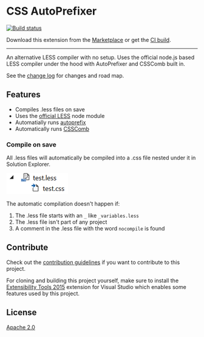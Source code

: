 # CSS AutoPrefixer

[![Build status](https://ci.appveyor.com/api/projects/status/dr60r5gqjd7jjnf4?svg=true)](https://ci.appveyor.com/project/madskristensen/cssautoprefixer)

Download this extension from the [Marketplace](https://marketplace.visualstudio.com/items?itemName=MadsKristensen.CSSAutoPrefixer)
or get the [CI build](http://vsixgallery.com/extension/d32c5250-fa82-4da6-9732-5518fabebfef/).

---------------------------------------

An alternative LESS compiler with no setup. Uses the official node.js based LESS compiler under the hood with AutoPrefixer and CSSComb built in.

See the [change log](CHANGELOG.md) for changes and road map.

## Features

- Compiles .less files on save
- Uses the [official LESS](https://www.npmjs.com/package/less) node module
- Automatially runs [autoprefix](https://www.npmjs.com/package/less-plugin-autoprefix)
- Automatically runs [CSSComb](https://www.npmjs.com/package/less-plugin-csscomb)

### Compile on save
All .less files will automatically be compiled into a .css file nested under it in Solution Explorer.

![Solution Explorer](art/solution-explorer.png)

The automatic compilation doesn't happen if:

1. The .less file starts with an `_` like `_variables.less`
2. The .less file isn't part of any project
3. A comment in the .less file with the word `nocompile` is found

## Contribute
Check out the [contribution guidelines](.github/CONTRIBUTING.md)
if you want to contribute to this project.

For cloning and building this project yourself, make sure
to install the
[Extensibility Tools 2015](https://visualstudiogallery.msdn.microsoft.com/ab39a092-1343-46e2-b0f1-6a3f91155aa6)
extension for Visual Studio which enables some features
used by this project.

## License
[Apache 2.0](LICENSE)